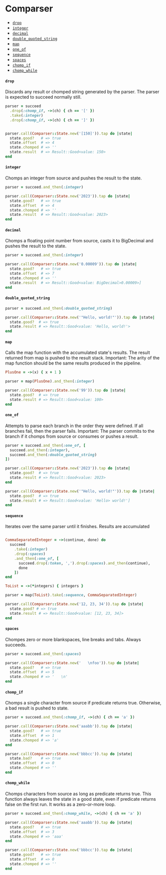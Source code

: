 # Comparser

* [`drop`](#drop)
* [`integer`](#integer)
* [`decimal`](#decimal)
* [`double_quoted_string`](#double_quoted_string)
* [`map`](#map)
* [`one_of`](#one_of)
* [`sequence`](#sequence)
* [`spaces`](#spaces)
* [`chomp_if`](#chomp_if)
* [`chomp_while`](#chomp_while)


#### `drop`

Discards any result or chomped string generated by the parser. The parser is expected to succeed normally still.

```ruby
parser = succeed
  .drop(:chomp_if, ->(ch) { ch == '[' })
  .take(:integer)
  .drop(:chomp_if, ->(ch) { ch == ']' })


parser.call(Comparser::State.new('[150]')).tap do |state|
  state.good?   # => true
  state.offset  # => 4
  state.chomped # => ''
  state.result  # => Result::Good<value: 150>
end
```

#### `integer`

Chomps an integer from source and pushes the result to the state.

```ruby
parser = succeed.and_then(:integer)

parser.call(Comparser::State.new('2023')).tap do |state|
  state.good?   # => true
  state.offset  # => 4
  state.chomped # => ''
  state.result  # => Result::Good<value: 2023>
end
```

#### `decimal`

Chomps a floating point number from source, casts it to BigDecimal and pushes the result to the state.

```ruby
parser = succeed.and_then(:integer)

parser.call(Comparser::State.new('0.00009')).tap do |state|
  state.good?   # => true
  state.offset  # => 7
  state.chomped # => ''
  state.result  # => Result::Good<value: BigDecimal>0.00009>]
end
```

#### `double_quoted_string`

```ruby
parser = succeed.and_then(:double_quoted_string)

parser.call(Comparser::State.new('"Hello, world!"')).tap do |state|
  state.good?  # => true
  state.result # => Result::Good<value: 'Hello, world!'>
end
```

#### `map`

Calls the map function with the accumulated state's results. The result returned from map is pushed to the result stack.
Important: The arity of the map function should be the same results produced in the pipeline.

```ruby
PlusOne = ->(x) { x + 1 }

parser = map(PlusOne).and_then(:integer)

parser.call(Comparser::State.new('99')).tap do |state|
  state.good?  # => true
  state.result # => Result::Good<value: 100>
end
```

#### `one_of`

Attempts to parse each branch in the order they were defined. If all branches fail, then the parser fails.
Important: The parser commits to the branch if it chomps from source or consumes or pushes a result. 

```ruby
parser = succeed.and_then(:one_of, [
  succeed.and_then(:integer),
  succeed.and_then(:double_quoted_string)
])

parser.call(Comparser::State.new('2023')).tap do |state|
  state.good?  # => true
  state.result # => Result::Good<value: 2023>
end

parser.call(Comparser::State.new('"Hello, world!"')).tap do |state|
  state.good?  # => true
  state.result # => Result::Good<value: 'Hello> world!']
end
```

#### `sequence`

Iterates over the same parser until it finishes. Results are accumulated

```ruby

CommaSeparatedInteger = ->(continue, done) do
  succeed
    .take(:integer)
    .drop(:spaces)
    .and_then(:one_of, [
      succeed.drop(:token, ',').drop(:spaces).and_then(continue),
      done
    ])
end

ToList = ->(*integers) { integers }

parser = map(ToList).take(:sequence, CommaSeparatedInteger)

parser.call(Comparser::State.new('12, 23, 34')).tap do |state|
  state.good? # => true
  state.result # => Result::Good<value: [12, 23, 34]>
end
```

#### `spaces`

Chompes zero or more blankspaces, line breaks and tabs. Always succeeds.

```ruby
parser = succeed.and_then(:spaces)

parser.call(Comparser::State.new('   \nfoo')).tap do |state|
  state.good?   # => true
  state.offset  # => 5
  state.chomped # => '   \n'
end
```

#### `chomp_if`

Chomps a single character from source if predicate returns true. Otherwise, a bad result is pushed to state.

```ruby
parser = succeed.and_then(:chomp_if, ->(ch) { ch == 'a' })

parser.call(Comparser::State.new('aaabb')).tap do |state|
  state.good?   # => true
  state.offset  # => 1
  state.chomped # => 'a'
end

parser.call(Comparser::State.new('bbbcc')).tap do |state|
  state.bad?    # => true
  state.offset  # => 0
  state.chomped # => ''
end
```

#### `chomp_while`

Chomps characters from source as long as predicate returns true. This function always leaves the state in a good
state, even if predicate returns false on the first run. It works as a zero-or-more loop.

```ruby
parser = succeed.and_then(:chomp_while, ->(ch) { ch == 'a' })

parser.call(Comparser::State.new('aaabb')).tap do |state|
  state.good?   # => true
  state.offset  # => 3
  state.chomped # => 'aaa'
end

parser.call(Comparser::State.new('bbbcc')).tap do |state|
  state.good?   # => true
  state.offset  # => 0
  state.chomped # => ''
end
``````